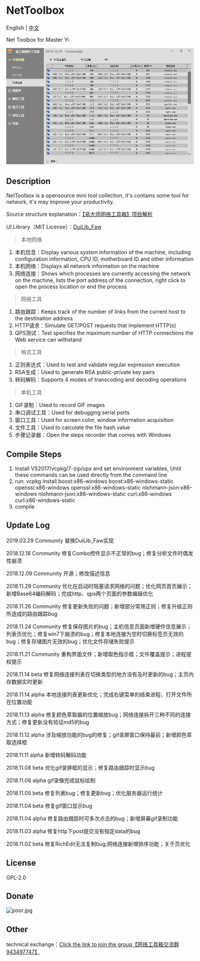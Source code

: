 # NetToolbox

English | [中文](README.md)

Net Toolbox for Master Yi

![capture.jpg](capture.jpg)

## Description

NetToolbox is a opensource mini tool collection, it's contains some tool for network, it's may improve your productivity.

Source structure explanation：[【易大师网络工具箱】项目解析](https://www.fawdlstty.com/archives/608.html)

UI Library（MIT License）：[DuiLib_Faw](https://github.com/fawdlstty/DuiLib_Faw)

> 本地网络

1. 本机信息：Display various system information of the machine, including configuration information, CPU ID, motherboard ID and other information
2. 本机网络：Displays all network information on the machine
3. 网络连接：Shows which processes are currently accessing the network on the machine, lists the port address of the connection, right click to open the process location or end the process

> 网络工具

1. 路由跟踪：Keeps track of the number of links from the current host to the destination address
2. HTTP请求：Simulate GET/POST requests that implement HTTP(s)
3. QPS测试：Test specifies the maximum number of HTTP connections the Web service can withstand

> 格式工具

1. 正则表达式：Used to test and validate regular expression execution
2. RSA生成：Used to generate RSA public-private key pairs
3. 转码解码：Supports 4 modes of transcoding and decoding operations

> 单机工具

1. GIF录制：Used to record GIF images
2. 串口调试工具：Used for debugging serial ports
3. 窗口工具：Used for screen color, window information acquisition
4. 文件工具：Used to calculate the file hash value
5. 步骤记录器：Open the steps recorder that comes with Windows

## Compile Steps

1. Install VS2017/vcpkg/7-zip/upx and set environment variables, Until these commands can be used directly from the command line
2. run: vcpkg install boost:x86-windows boost:x86-windows-static openssl:x86-windows openssl:x86-windows-static nlohmann-json:x86-windows nlohmann-json:x86-windows-static curl:x86-windows curl:x86-windows-static
3. compile

## Update Log

2019.03.29 Community 替换DuiLib_Faw实现

2018.12.18 Community 修复Combo控件显示不正常的bug；修复分析文件时偶发性崩溃

2018.12.09 Community 开源；修改描述信息

2018.11.29 Community 优化在启动时阻塞请求网络的问题；优化网页首页展示；新增Base64编码解码；完成http、qps两个页面的参数编辑优化

2018.11.26 Community 修复更新失败的问题；新增部分常用正则；修复升级正则所造成的路由跟踪bug

2018.11.24 Community 修复保存图片的bug；主机信息页面新增硬件信息展示；列表页优化；修复win7下崩溃的bug；修复本地连接为空时切换标签页无效的bug；修复存储图片无效的bug；优化文件存储失败提示

2018.11.21 Community 重构界面文件；新增取色指示框；文件覆盖提示；进程提权提示

2018.11.14 beta 修复网络连接列表在切换类型的地方没有及时更新的bug；主页内存数据实时更新

2018.11.14 alpha 本地连接列表更新优化；完成右键菜单的结束进程、打开文件所在位置功能

2018.11.13 alpha 修复颜色萃取器的位置缩放bug；网络连接拆开三种不同的连接方式；修复更新没有验证md5的bug

2018.11.12 alpha 涉及缩放功能的bug的修复；gif录屏窗口保持最前；新增颜色萃取选择框

2018.11.11 alpha 新增转码解码功能

2018.11.08 beta 优化gif录屏框的显示；修复路由跟踪时显示bug

2018.11.06 alpha gif录像完成鼠标绘制

2018.11.05 beta 修复列表bug；修复更新bug；优化服务器运行统计

2018.11.04 beta 修复gif窗口显示bug

2018.11.04 alpha 修复路由跟踪时可多次点击的bug；新增屏幕gif录制功能

2018.11.03 alpha 修复http下post提交没有指定data的bug

2018.11.02 beta 修复RichEdit无法复制bug;网络连接新增排序功能；关于页优化

## License

GPL-2.0

## Donate

![poor.jpg](poor.jpg)

## Other

technical exchange：[Click the link to join the group【网络工具箱交流群 943497747】](https://jq.qq.com/?_wv=1027&k=5vG1SGq)
